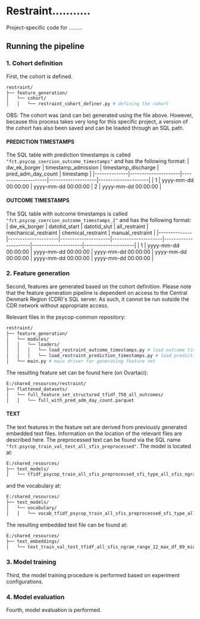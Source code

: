 # Restraint...........
Project-specific code for .........

## Running the pipeline

### 1. Cohort definition
First, the cohort is defined. 
```bash
restraint/  
├── feature_generation/ 
│   └── cohort/
│   │   └── restraint_cohort_definer.py # defining the cohort
```

OBS: The cohort was (and can be) generated using the file above. However, because this process takes very long for this specific project, a version of the cohort has also been saved and can be loaded through an SQL path. <br />


#### PREDICTION TIMESTAMPS
The SQL table with prediction timestamps is called `"fct.psycop_coercion_outcome_timestamps"` and has the following format:
| dw_ek_borger | timestamp_admission | timestamp_discharge | pred_adm_day_count | timestamp           |
|--------------|---------------------|---------------------|--------------------|---------------------|
| 1            | yyyy-mm-dd 00:00:00 | yyyy-mm-dd 00:00:00 | 2                  | yyyy-mm-dd 00:00:00 |


#### OUTCOME TIMESTAMPS
The SQL table with outcome timestamps is called `"fct.psycop_coercion_outcome_timestamps_2"` and has the following format:
| dw_ek_borger | datotid_start       | datotid_slut        | all_restraint       | mechanical_restraint | chemical_restraint  | manual_restraint    |
|--------------|---------------------|---------------------|---------------------|----------------------|---------------------|---------------------|
| 1            | yyyy-mm-dd 00:00:00 | yyyy-mm-dd 00:00:00 | yyyy-mm-dd 00:00:00 | yyyy-mm-dd 00:00:00  | yyyy-mm-dd 00:00:00 | yyyy-mm-dd 00:00:00 |


### 2. Feature generation
Second, features are generated based on the cohort definition. Please note that the feature generation pipeline is dependent on access to the Central Denmark Region (CDR)'s SQL server. As such, it cannot be run outside the CDR network without appropriate access.

Relevant files in the psycop-common repository: 
```bash
restraint/  
├── feature_generation/ 
│   └── modules/
│   │   └── loaders/
│   │   │   └── load_restraint_outcome_timestamps.py # load outcome timestamps (without generating features)
│   │   │   └── load_restraint_prediction_timestamps.py # load prediction timestamps (without generating features)
│   └── main.py # main driver for generating feature set
```

The resulting feature set can be found here (on Ovartaci): 
```bash
E:/shared_resources/restraint/  
├── flattened_datasets/ 
│   └── full_feature_set_structured_tfidf_750_all_outcomes/
│   │   └── full_with_pred_adm_day_count.parquet
```

#### TEXT
The text features in the feature set are derived from previously generated embedded text files. Information on the location of the relevant files are described here. 
The preprocessed text can be found via the SQL name `"fct.psycop_train_val_test_all_sfis_preprocessed"`. The model is located at:
```bash
E:/shared_resources/
├── text_models/ 
│   └── tfidf_psycop_train_all_sfis_preprocessed_sfi_type_all_sfis_ngram_range_12_max_df_09_min_df_2_max_features_750.pkl
```
and the vocabulary at:
```bash
E:/shared_resources/
├── text_models/ 
│   └── vocabulary/
│   │   └── vocab_tfidf_psycop_train_all_sfis_preprocessed_sfi_type_all_sfis_ngram_range_12_max_df_09_min_df_2_max_features_750.parquet
```

The resulting embedded text file can be found at:
```bash
E:/shared_resources/
├── text_embeddings/ 
│   └── text_train_val_test_tfidf_all_sfis_ngram_range_12_max_df_09_min_df_2_max_features_750.parquet
```


### 3. Model training
Third, the model training procedure is performed based on experiment configurations.


### 4. Model evaluation
Fourth, model evaluation is performed.
